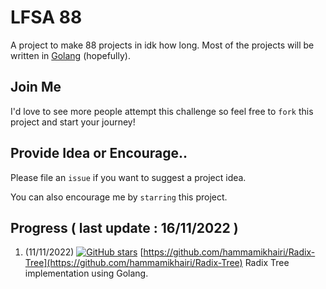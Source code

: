 
# LFSA 88

A project to make 88 projects in idk how long. Most of the projects will be written in [Golang](https://go.dev/) (hopefully).

## Join Me

I'd love to see more people attempt this challenge so feel free to `fork` this project and start your journey!

## Provide Idea or Encourage..

Please file an `issue` if you want to suggest a project idea.

You can also encourage me by `starring` this project.


## Progress ( last update : 16/11/2022 )
1. (11/11/2022) [![GitHub stars](https://img.shields.io/github/stars/hammamikhairi/Radix-Tree?style=social)](https://github.com/hammamikhairi/Radix-Tree/stargazers/) [https://github.com/hammamikhairi/Radix-Tree](https://github.com/hammamikhairi/Radix-Tree) Radix Tree implementation using Golang.
